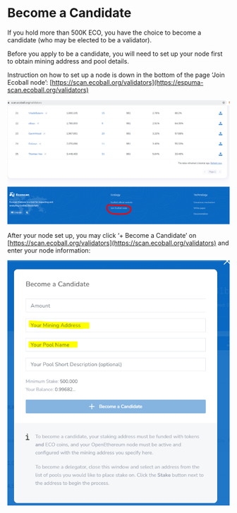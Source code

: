 # Become a Candidate

If you hold more than 500K ECO, you have the choice to become a candidate (who may be elected to be a validator).&#x20;

Before you apply to be a candidate, you will need to set up your node first to obtain mining address and pool details.&#x20;

Instruction on how to set up a node is down in the bottom of the page ‘Join Ecoball node’: [https://scan.ecoball.org/validators](https://espuma-scan.ecoball.org/validators)

![click  ‘Join Ecoball node’](../.gitbook/assets/111.png)

After your node set up, you may click ‘+ Become a Candidate’ on [https://scan.ecoball.org/validators](https://scan.ecoball.org/validators) and enter your node information:

![enter your node info](../.gitbook/assets/112.png)
